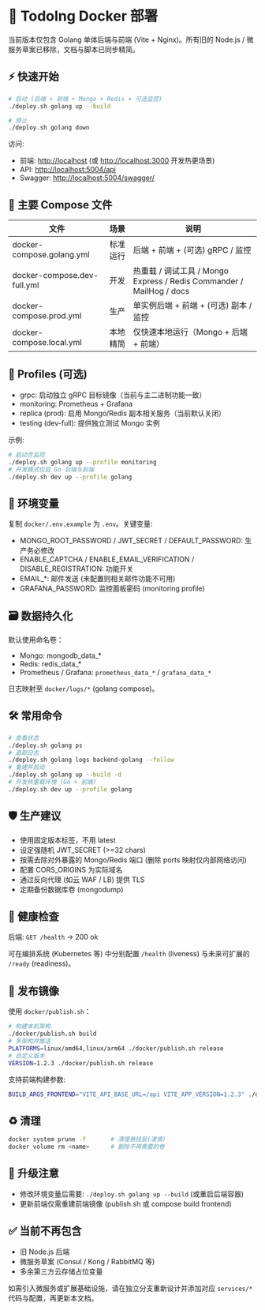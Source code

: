 # 🐳 TodoIng Docker 部署

当前版本仅包含 Golang 单体后端与前端 (Vite + Nginx)。所有旧的 Node.js / 微服务草案已移除，文档与脚本已同步精简。

## ⚡ 快速开始

```bash
# 启动 (后端 + 前端 + Mongo + Redis + 可选监控)
./deploy.sh golang up --build

# 停止
./deploy.sh golang down
```

访问:

- 前端: <http://localhost> (或 <http://localhost:3000> 开发热更场景)
- API: <http://localhost:5004/api>
- Swagger: <http://localhost:5004/swagger/>

## 📁 主要 Compose 文件

| 文件 | 场景 | 说明 |
|------|------|------|
| docker-compose.golang.yml | 标准运行 | 后端 + 前端 + (可选) gRPC / 监控 |
| docker-compose.dev-full.yml | 开发 | 热重载 / 调试工具 / Mongo Express / Redis Commander / MailHog / docs |
| docker-compose.prod.yml | 生产 | 单实例后端 + 前端 + (可选) 副本 / 监控 |
| docker-compose.local.yml | 本地精简 | 仅快速本地运行（Mongo + 后端 + 前端） |

## 🧩 Profiles (可选)

- grpc: 启动独立 gRPC 目标镜像（当前与主二进制功能一致）
- monitoring: Prometheus + Grafana
- replica (prod): 启用 Mongo/Redis 副本相关服务（当前默认关闭）
- testing (dev-full): 提供独立测试 Mongo 实例

示例:

```bash
# 启动含监控
./deploy.sh golang up --profile monitoring
# 开发模式仅启 Go 后端与前端
./deploy.sh dev up --profile golang
```

## 🔧 环境变量

复制 `docker/.env.example` 为 `.env`。关键变量:

- MONGO_ROOT_PASSWORD / JWT_SECRET / DEFAULT_PASSWORD: 生产务必修改
- ENABLE_CAPTCHA / ENABLE_EMAIL_VERIFICATION / DISABLE_REGISTRATION: 功能开关
- EMAIL_*: 邮件发送 (未配置则相关邮件功能不可用)
- GRAFANA_PASSWORD: 监控面板密码 (monitoring profile)

## 🗃️ 数据持久化

默认使用命名卷：

- Mongo: mongodb_data_*
- Redis: redis_data_*
- Prometheus / Grafana: `prometheus_data_*` / `grafana_data_*`

日志映射至 `docker/logs/*` (golang compose)。

## 🛠️ 常用命令

```bash
# 查看状态
./deploy.sh golang ps
# 追踪日志
./deploy.sh golang logs backend-golang --follow
# 重建并启动
./deploy.sh golang up --build -d
# 开发热重载环境 (Go + 前端)
./deploy.sh dev up --profile golang
```

## 🛡️ 生产建议

- 使用固定版本标签，不用 latest
- 设定强随机 JWT_SECRET (>=32 chars)
- 按需去除对外暴露的 Mongo/Redis 端口 (删除 ports 映射仅内部网络访问)
- 配置 CORS_ORIGINS 为实际域名
- 通过反向代理 (如云 WAF / LB) 提供 TLS
- 定期备份数据库卷 (mongodump)

## 🧪 健康检查

后端: `GET /health` -> 200 ok

可在编排系统 (Kubernetes 等) 中分别配置 `/health` (liveness) 与未来可扩展的 `/ready` (readiness)。

## 🐳 发布镜像

使用 `docker/publish.sh`：

```bash
# 构建本机架构
./docker/publish.sh build
# 多架构并推送
PLATFORMS=linux/amd64,linux/arm64 ./docker/publish.sh release
# 自定义版本
VERSION=1.2.3 ./docker/publish.sh release
```

支持前端构建参数:

```bash
BUILD_ARGS_FRONTEND="VITE_API_BASE_URL=/api VITE_APP_VERSION=1.2.3" ./docker/publish.sh build
```

## ♻️ 清理

```bash
docker system prune -f       # 清理悬挂层(谨慎)
docker volume rm <name>      # 删除不再需要的卷
```

## 🔄 升级注意

- 修改环境变量后需要: `./deploy.sh golang up --build` (或重启后端容器)
- 更新前端仅需重建前端镜像 (publish.sh 或 compose build frontend)

## ✅ 当前不再包含

- 旧 Node.js 后端
- 微服务草案 (Consul / Kong / RabbitMQ 等)
- 多余第三方云存储占位变量

如需引入微服务或扩展基础设施，请在独立分支重新设计并添加对应 `services/*` 代码与配置，再更新本文档。

